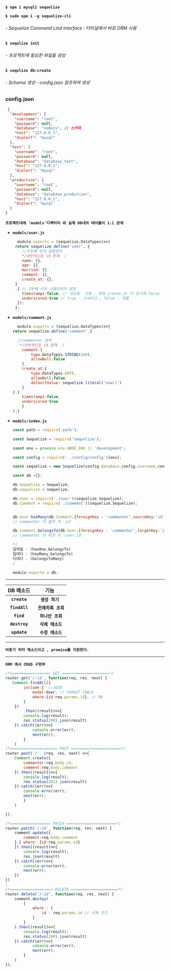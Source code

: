 **`$ npm i mysql2 sequelize`**



**`$ sudo npm i -g sequelize-cli`**  
###### - Sequelize Command Lind Interface : 터미널에서 바로 ORM 사용

**`$ sequlize init`**
###### - 프로젝트에 필요한 파일들 생성

**`$ sequlize db:create`**
###### - Schema 생성   - config.json 참조하여 생성


### config.json
```json
 {
  "development": {
    "username": "root",
    "password": null,
    "database": "nodejs", // 스키마
    "host": "127.0.0.1",
    "dialect": "mysql"
  },
  "test": {
    "username": "root",
    "password": null,
    "database": "database_test",
    "host": "127.0.0.1",
    "dialect": "mysql"
  },
  "production": {
    "username": "root",
    "password": null,
    "database": "database_production",
    "host": "127.0.0.1",
    "dialect": "mysql"
  }
}

```

**`프로젝트내에 'models'디렉터리 와 실제 DB내의 테이블이 1:1 관계`**

- **`models/user.js`**
  
    ``` js
      module.exports = (sequelize,DataTypes)=>{
     return sequelize.define('user', { 
        //두번쨰 인자 칼럼정의
        */내부적으로 id 존재  /
        name: {},
        age: {},
        married: {},
        comment: {},
        create_at: {},
     }
     ,{ // 3번째 인자 시퀄라이저 설정
        timestamps:false, // 생성일  기록 - 위에 create_at 이 있기에 false
        underscored:true // true - 스네이크 , false - 캐멜  
      });
     };
     ```
- **`models/comment.js`**
  
    ``` js
      module.exports = (sequelize,DataTypes)=>{
    return sequelize.define('comment',{

      //commenter 생략 
       */내부적으로 id 존재  /
        comment:{
            type:DataTypes.STRING(100),
            allowNull:false
        },
        create_at:{
            type:DataTypes.DATE,
            allowNull:false,
            defaultValue: sequelize.literal('now()')
        }
    },{
        timestamps:false,
        underscored:true
        }
    );}
     ```   
- **`models/index.js`**
  
    ``` js
    const path = require('path');
    
    const Sequelize = require('sequelize');
    
    const env = process.env.NODE_ENV || 'development';
    
    const config = require('../config/config')[env];
    
    const sequelize = new Sequelize(config.database,config.username,config.password,config);

    const db ={};

    db.Sequelize = Sequelize;
    db.sequelize = sequelize;

    db.User = require('./user')(sequelize,Sequelize);
    db.Comment = require('./comment')(sequelize,Sequelize);


    db.User.hasMany(db.Comment,{foreignKey : 'commenter',sourceKey:'id'});   
    // commenter 의 출처 키 'id'

    db.Comment.belongsTo(db.User,{foreignKey : 'commenter',targetKey:'id'}); 
    // commenter 의 타겟 키 'user.id'
    
    */
    일대일 - (hasOne,belongsTo)
    일대다 - (hasMany,belongsTo)
    다대다 - (belongsToMany)
    /

    module.exports = db;

     ```        

---

| DB 메소드 | 기능 |
| :---: | :---: |
|  **`create`** |**`생성 하기`**  |
|  **`findAll`** |**` 전체목록 조회`**  |
|  **`find`** |**` 하나만 조회`**  |
|  **`destroy`** |**` 삭제 메소드`**  |
|  **`update`** |**` 수정 메소드`**  |
---
**`비동기 처리 메소드이고 , promise를 지원한다.`**

---
**`ORM 에서 CRUD 구현부`**
```js
/*================== GET =====================*/
router.get('/:id', function(req, res, next) {
   Comment.findAll({
        include:{  //JOIN
            model:User, // TARGET TABLE
            where:{id:req.params.id}, // ON
        }
    })
        .then((result)=>{
        console.log(result);
        res.status(200).json(result)
    }).catch((err)=>{
            console.error(err);
            next(err);
        }
    )
/*===================== POST ======================*/
router.post('/', (req, res, next) =>{
    Comment.create({
        commenter:req.body.id, 
        comment:req.body.comment
    }).then((result)=>{
        console.log(result);
        res.status(201).json(result)
    }).catch((err)=>{
        console.error(err);
        next(err);
        }
    )

});

/*================== PATCH ======================*/
router.patch('/:id', function(req, res, next) {
    comment.update({
        comment:req.body.comment
    },{ where: {id:req.params.id}
    }).then((result)=>{
        console.log(result);
        res.json(result)
    }).catch((err)=>{
        console.error(err);
        next(err);
    })
})
;
/*=================== DELETE =====================*/
router.delete('/:id', function(req, res, next) {
    comment.destoy(
        {
            where : {
                id : req.params.id // 삭제 조건
            }
        }
    ).then((result)=>{
        console.log(result);
        res.status(200).json(result)
    }).catch((err)=>{
            console.error(err);
            next(err);
        }
    )
});

```